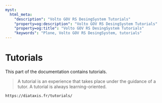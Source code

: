 ```yaml
---
myst:
  html_meta:
    "description": "Volto GOV RS DesingSystem Tutorials"
    "property=og:description": "Volto GOV RS DesingSystem Tutorials"
    "property=og:title": "Volto GOV RS DesingSystem Tutorials"
    "keywords": "Plone, Volto GOV RS DesingSystem, tutorials"
---
```


# Tutorials

This part of the documentation contains tutorials.

> A tutorial is an experience that takes place under the guidance of a tutor.
> A tutorial is always learning-oriented.

```{seealso}
https://diataxis.fr/tutorials/
```

